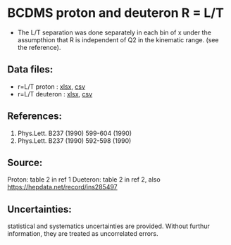 # BCDMS proton and deuteron R = L/T
* The L/T separation was done separately in each bin of x under the assumpthion that R is independent of Q2 in the kinematic range. (see the reference).

## Data files: 
  * r=L/T proton   : [xlsx](../data/JAM/10069.xlsx), [csv](../data/JAM/csv/10069.csv)   
  * r=L/T deuteron : [xlsx](../data/JAM/10070.xlsx), [csv](../data/JAM/csv/10070.csv)   

## References:
1. Phys.Lett. B237 (1990) 599-604 (1990)
2. Phys.Lett. B237 (1990) 592-598 (1990)

## Source: 
Proton:   table 2 in ref 1
Dueteron: table 2 in ref 2, also https://hepdata.net/record/ins285497


## Uncertainties:
statistical and systematics uncertainties are provided. Without furthur information, they are treated as uncorrelated errors.
